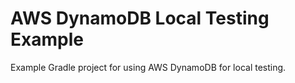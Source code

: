 # AWS DynamoDB Local Testing Example

Example Gradle project for using AWS DynamoDB for local testing.
